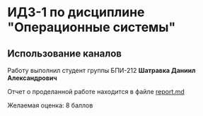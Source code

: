 # ИДЗ-1 по дисциплине "Операционные системы"

## Использование каналов

Работу выполнил студент группы БПИ-212 **Шатравка Даниил Александрович**

Отчет о проделанной работе находится в файле [report.md](./report.md)

Желаемая оценка: 8 баллов